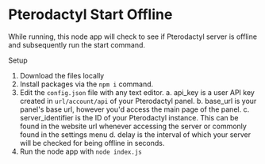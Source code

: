 # Pterodactyl Start Offline
While running, this node app will check to see if Pterodactyl server is offline and subsequently run the start command.

Setup
1. Download the files locally
2. Install packages via the `npm i` command.
3. Edit the `config.json` file with any text editor.
  a. api_key is a user API key created in `url/account/api` of your Pterodactyl panel.
  b. base_url is your panel's base url, however you'd access the main page of the panel.
  c. server_identifier is the ID of your Pterodactyl instance. This can be found in the website url whenever accessing the server or commonly found in the settings menu
  d. delay is the interval of which your server will be checked for being offline in seconds.
4. Run the node app with `node index.js`

